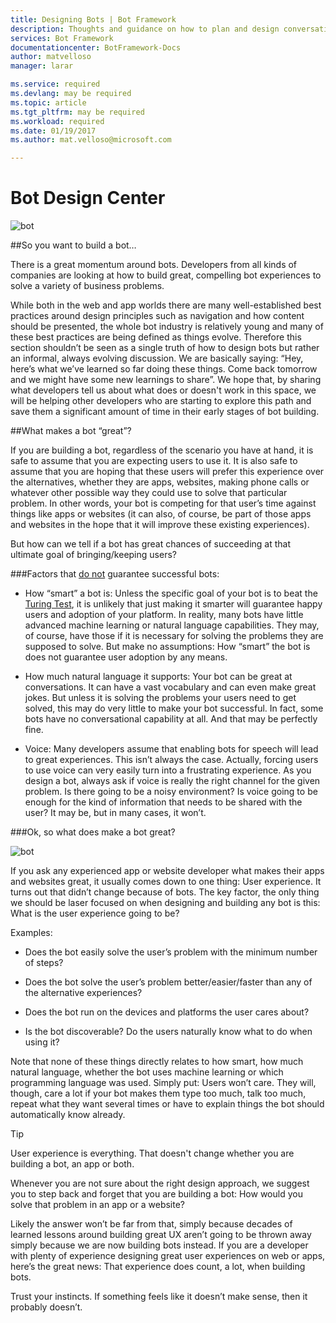 ```yaml
---
title: Designing Bots | Bot Framework
description: Thoughts and guidance on how to plan and design conversational applications
services: Bot Framework
documentationcenter: BotFramework-Docs
author: matvelloso
manager: larar

ms.service: required
ms.devlang: may be required
ms.topic: article
ms.tgt_pltfrm: may be required
ms.workload: required
ms.date: 01/19/2017
ms.author: mat.velloso@microsoft.com

---
```

# Bot Design Center


![bot](../media/designing-bots/bot1.png)

##So you want to build a bot…

There is a great momentum around bots. Developers from all kinds of companies are looking at how to build great, compelling bot experiences to solve a variety of business problems.

While both in the web and app worlds there are many well-established best practices around design principles such as navigation and how content should be presented, the whole bot industry is relatively young and many of these best practices are being defined as things evolve. Therefore this section shouldn’t be seen as a single truth of how to design bots but rather an informal, always evolving discussion. We are basically saying: “Hey, here’s what we’ve learned so far doing these things. Come back tomorrow and we might have some new learnings to share”. We hope that, by sharing what developers tell us about what does or doesn't work in this space, we will be helping other developers who are starting to explore this path and save them a significant amount of time in their early stages of bot building.

##What makes a bot “great”?

If you are building a bot, regardless of the scenario you have at hand, it is safe to assume that you are expecting users to use it. It is also safe to assume that you are hoping that these users will prefer this experience over the alternatives, whether they are apps, websites, making phone calls or whatever other possible way they could use to solve that particular problem. In other words, your bot is competing for that user’s time against things like apps or websites (it can also, of course, be part of those apps and websites in the hope that it will improve these existing experiences).


But how can we tell if a bot has great chances of succeeding at that ultimate goal of bringing/keeping users?

###Factors that <u>do not</u> guarantee successful bots:



- How “smart” a bot is: Unless the specific goal of your bot is to beat the [Turing Test](https://en.wikipedia.org/wiki/Turing_test "Turing Test"), it is unlikely that just making it smarter will guarantee happy users and adoption of your platform. In reality, many bots have little advanced machine learning or natural language capabilities. They may, of course, have those if it is necessary for solving the problems they are supposed to solve. But make no assumptions: How “smart” the bot is does not guarantee user adoption by any means.


- How much natural language it supports: Your bot can be great at conversations. It can have a vast vocabulary and can even make great jokes. But unless it is solving the problems your users need to get solved, this may do very little to make your bot successful. In fact, some bots have no conversational capability at all. And that may be perfectly fine.


- Voice: Many developers assume that enabling bots for speech will lead to great experiences. This isn’t always the case. Actually, forcing users to use voice can very easily turn into a frustrating experience. As you design a bot, always ask if voice is really the right channel for the given problem. Is there going to be a noisy environment? Is voice going to be enough for the kind of information that needs to be shared with the user? It may be, but in many cases, it won’t.


###Ok, so what does make a bot great?

![bot](../media/designing-bots/thinking-bot.png)

If you ask any experienced app or website developer what makes their apps and websites great, it usually comes down to one thing: User experience.
It turns out that didn’t change because of bots. The key factor, the only thing we should be laser focused on when designing and building any bot is this: What is the user experience going to be?

Examples:



- Does the bot easily solve the user’s problem with the minimum number of steps?

- Does the bot solve the user’s problem better/easier/faster than any of the alternative experiences?


- Does the bot run on the devices and platforms the user cares about?


- Is the bot discoverable? Do the users naturally know what to do when using it?

Note that none of these things directly relates to how smart, how much natural language, whether the bot uses machine learning or which programming language was used. Simply put: Users won’t care. They will, though, care a lot if your bot makes them type too much, talk too much, repeat what they want several times or have to explain things the bot should automatically know already.

> [!TIP]
>User experience is everything. That doesn't change whether you are building a bot, an app or both.

Whenever you are not sure about the right design approach, we suggest you to step back and forget that you are building a bot: How would you solve that problem in an app or a website?

Likely the answer won’t be far from that, simply because decades of learned lessons around building great UX aren’t going to be thrown away simply because we are now building bots instead. If you are a developer with plenty of experience designing great user experiences on web or apps, here’s the great news: That experience does count, a lot, when building bots.

Trust your instincts. If something feels like it doesn’t make sense, then it probably doesn’t.
